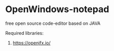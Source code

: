 # OpenWindows-notepad
free open source code-editor based on JAVA

Required libraries:

1) https://openjfx.io/
